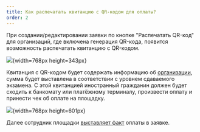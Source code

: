 ```yaml
---
title: Как распечатать квитанцию с QR-кодом для оплаты?
order: 2
---
```


При создании/редактировании заявки по кнопке "Распечатать QR-код" для организаций, где включена генерация QR-кода, появится возможность распечатать квитанцию c QR-кодом.

![](./kak-raspechatat-kvitanciyu-s-qr-kodom-dlya-oplaty.png){width=768px height=343px}

Квитанция с QR-кодом будет содержать информацию об [организации](./../../flow.-rabota-s-dokumentami/organizaciya), сумма будет выставлена в соответствии с уровнем сдаваемого экзамена. С этой квитанцией иностранный гражданин  должен будет сходить к банкомату или платёжному терминалу, произвести оплату и принести чек об оплате на площадку.

![](./kak-raspechatat-kvitanciyu-s-qr-kodom-dlya-oplaty-2.png){width=768px height=601px}

Далее сотрудник площадки [выставляет факт](./kak-vruchnuyu-postavit-oplatu-po-zayavke) оплаты в заявке.


